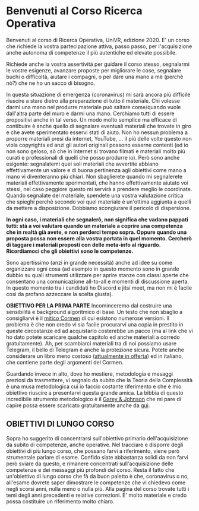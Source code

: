 # Benvenuti al Corso Ricerca Operativa #

Benvenuti al corso di Ricerca Operativa, UniVR, edizione 2020.
E' un corso che richiede la vostra partecipazione attiva, passo passo, per l'acquisizione anche autonoma di competenze il più autentiche ed elevate possibile.

Richiede anche la vostra assertività per guidare il corso stesso, segnalarmi le vostre esigenze, avanzare proposte per migliorare le cose, segnalare buchi o difficoltà, aiutare i compagni, o per dare una mano a mè (perchè nò?) che ne ho un sacco di bisogno.

In questa situazione di emergenza (coronavirus) mi sarà ancora più difficile riuscire a stare dietro alla preparazione di tutto il materiale. Chi volesse darmi una mano nel produrre materiale può saltare come/quando vuole dall'altra parte del muro e darmi una mano. Cerchiamo tutti di essere propositivi anche in tal verso. Un modo molto semplice ma efficace di contibuire è anche quello di segnalare eventuali materiali che trovate in giro e che avete sperimentato esservi stati di aiuto. Non ho nessun problema a proporre materiali presi da internet, YouTube, ... il più delle volte questo non viola copyrights ed anzi gli autori originali possono esserne contenti (ed io non sono geloso, sò che in internet si trovano filmati e materiali molto più curati e professionali di quelli che posso produrre io). Però sono anche esigente: segnalatemi quei soli materiali che avvertite abbiano effettivamente un valore e di buona pertinenza agli obiettivi come mano a mano vi diventeranno più chiari. Non sbaglierete quando mi segnalerete materiali effettivamente sperimentati, che hanno effettivamente aiutato voi stessi, nel caso peggiore questo mi servirà a prendere meglio le coordinate. Quando segnalate del materiale, spendete una vostra valutazione critica che spieghi perchè secondo voi quel materiale è un'ottima aggiunta a quelli da mettere a disposizione. Dobbiamo scongiurare il pericolo di dispersione.

__In ogni caso, i materiali che segnalerò, non significa che vadano pappati tutti:
stà a voi valutare quando un materiale a coprire una competenza che in realtà già avete, e non perderci tempo sopra. Oppure quando una proposta possa non essere alla vostra portata in quel momento. Cercherò di taggare i materiali proposti con delle meta-info al riguardo.
Ricordiamoci che gli obiettivi sono le competenze.__

Sono apertissimo (anzi in grande necessità) anche ad idee su come organizzare ogni cosa (ad esempio in questo momento sono in grande dubbio su quali strumenti utilizzare per aprire stanze con classi aperte che consentano una comunicazione all-to-all e momenti di discussione aperta. In questo momento tra i candidati ho Discord e jitsi meet, ma non mi è facile così da profano azzeccare la scelta giusta).

__OBIETTIVO PER LA PRIMA PARTE__ Incominceremo dal costruire una sensibilità e background algoritmico di base.
Un testo che non sbaglio a consigliarvi è il [mitico Cormen](https://mitpress.mit.edu/books/introduction-algorithms-third-edition) di cui esistono numerose versioni. Il problema è che non credo vi sia facile procurarvi una copia in prestito in queste circostanze ed ad acquistarlo costerebbe un pacco (ma al link che vi ho dato potete scaricare qualche capitolo ed anche materiali a corredo gratuitamente).
Ah, per scambiarci materiali tra di noi possiamo usare Telegram, il bello di Telegram è anche la protezione sicura.
Potete anche considerare un libro meno costoso ([attualmente in offerta](https://www.ibs.it/algoritmi-strutture-di-dati-libro-alan-a-bertossi-alberto-montresor/e/9788825173956)) ed in italiano, che contiene parte degli argomenti del Cormen.

Guardando invece in alto, dove ho mestiere, metodologia e mesaggi preziosi da trasmettere, vi segnalo da subito che la Teoria della Complessità è una musa metodologica cui io faccio costante riferimento e che è mio obiettivo riuscire a presentarvi questa grande amica.
La bibbia di questo incredibile strumento metodologico è il [Garey & Johnson](https://kupdf.net/download/3-computers-and-intractability-a-guide-to-the-theory-of-np-completeness-garey-amp-johnson_58deb1e4dc0d60a26b8970eb_pdf) che mi pare di capire possa essere scaricato gratuitamente anche da [quì](https://www.semanticscholar.org/paper/Computers-and-Intractability%3A-A-Guide-to-the-Theory-Garey-Johnson/bdede1e17c947540b50e6e2db9e8467ddc6e7336).  

## OBIETTIVI DI LUNGO CORSO ##

Sopra ho suggerito di concentrarsi sull'obiettivo primario dell'acquisizione da subito di competenze, anche operative.
Nel tracciare e disporre degli obiettivi di più lungo corso, che possano farvi a riferimento, viene però strumentale parlare di esame.
Confido siate abbastanza solidi da non farvi però sviare da questo, e rimanere concentrati sull'acquisizione delle competenze e dei messaggi più profondi del corso.
Resta il fatto che un'obiettivo di lungo corso che fà da buon paletto è che, coronavirus o no, all'esame dovrete saper dimostrare le competenze che vi chiedevo come negli scorsi anni, nulla meno o nulla più. Alla pagina del corso trovate tutti i temi degli anni precedenti e relative correzioni. E' molto materiale e credo possa costituire un riferimento molto chiaro.
